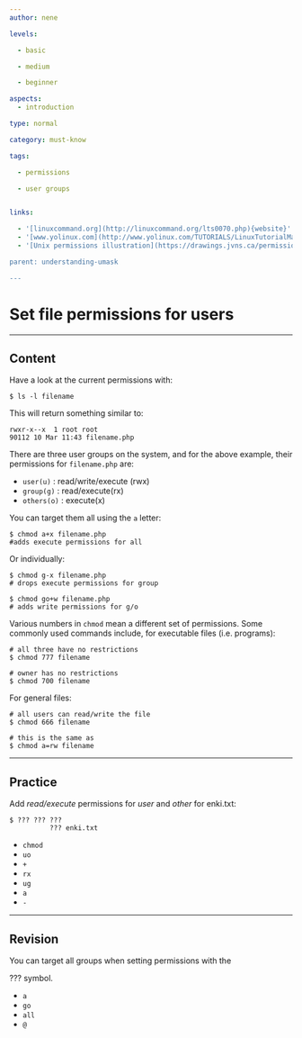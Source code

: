 ```yaml
---
author: nene

levels:

  - basic

  - medium

  - beginner

aspects:
  - introduction

type: normal

category: must-know

tags:

  - permissions

  - user groups


links:

  - '[linuxcommand.org](http://linuxcommand.org/lts0070.php){website}'
  - '[www.yolinux.com](http://www.yolinux.com/TUTORIALS/LinuxTutorialManagingGroups.html){website}'
  - '[Unix permissions illustration](https://drawings.jvns.ca/permissions/){illustration}

parent: understanding-umask

---
```


# Set file permissions for users

---
## Content

Have a look at the current permissions with:
```
$ ls -l filename
```
This will return something similar to: 
```
rwxr-x--x  1 root root
90112 10 Mar 11:43 filename.php
```
There are three user groups on the system, and for the above example, their permissions for `filename.php` are:
- `user(u)` : read/write/execute (rwx)
- `group(g)` : read/execute(rx)
- `others(o)` : execute(x)

 
You can target them all using the `a` letter:
```
$ chmod a+x filename.php
#adds execute permissions for all

```
Or individually:
```
$ chmod g-x filename.php
# drops execute permissions for group

$ chmod go+w filename.php
# adds write permissions for g/o
```

Various numbers in `chmod` mean a different set of permissions. Some commonly used commands include, for executable files (i.e. programs):
```
# all three have no restrictions
$ chmod 777 filename

# owner has no restrictions
$ chmod 700 filename
```
For general files:
```
# all users can read/write the file
$ chmod 666 filename

# this is the same as
$ chmod a=rw filename
```

---
## Practice

Add *read/execute* permissions for *user* and *other* for enki.txt: 
```
$ ??? ??? ??? 
          ??? enki.txt
```

* `chmod`
* `uo`
* `+`
* `rx`
* `ug`
* `a`
* `-`

---
## Revision

You can target all groups when setting permissions with the 

??? symbol. 

* `a` 
* `go` 
* `all` 
* `@`

 
